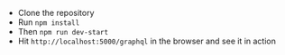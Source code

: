[//]: # (**Steps**)

[//]: # (* `npm init -y`)

[//]: # (* Change the `index.js` to `server.js` in package.json file)

[//]: # (* `npm i express express-graphql graphql`)

[//]: # (* `npm i --save-dev nodemon`)

[//]: # (* change )

[//]: # (```javascript  )

[//]: # ("scripts": {)

[//]: # (  "test": "echo \"Error: no test specified\" && exit 1")

[//]: # (  },)

[//]: # (```)

[//]: # (to)

[//]: # (```javascript)

[//]: # ("scripts": {)

[//]: # (    "start-dev": "nodemon server.js")

[//]: # (  },)

[//]: # (```)

[//]: # (* Now create `server.js` file in the base directory)

[//]: # (* Bootstrap your server with)

[//]: # (```javascript)

[//]: # (const express = require&#40;'express'&#41;;)

[//]: # (const app = express&#40;&#41;;)

[//]: # (app.listen&#40;5000, &#40;&#41; => console.log&#40;'App is running on port 5000'&#41;&#41;)

[//]: # (```)

[//]: # ()
[//]: # (* run the command `npm run dev-start` )

[//]: # (* Hit `http://localhost:5000/graphql` in the browser and see it in action)

* Clone the repository 
* Run `npm install`
* Then `npm run dev-start`
* Hit `http://localhost:5000/graphql` in the browser and see it in action